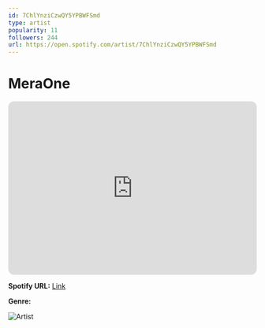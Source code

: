 ```yaml
---
id: 7ChlYnziCzwQY5YPBWFSmd
type: artist
popularity: 11
followers: 244
url: https://open.spotify.com/artist/7ChlYnziCzwQY5YPBWFSmd
---
```

# MeraOne

<iframe style="border-radius:12px" src="https://open.spotify.com/embed/artist/7ChlYnziCzwQY5YPBWFSmd" width="100%" height="352" frameBorder="0" allowfullscreen="" allow="autoplay; clipboard-write; encrypted-media; fullscreen; picture-in-picture" loading="lazy"></iframe>

**Spotify URL:** [Link](https://open.spotify.com/artist/7ChlYnziCzwQY5YPBWFSmd)

**Genre:** 

![Artist](https://i.scdn.co/image/ab6761610000e5eb0a5b6357282528b56a2a7876)
